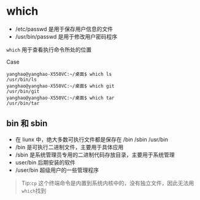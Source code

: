 # which

- /etc/passwd 是用于保存用户信息的文件
- /usr/bin/passwd 是用于修改用户密码程序

`which` 用于查看执行命令所处的位置

Case

```
yanghao@yanghao-X550VC:~/桌面$ which ls
/usr/bin/ls
yanghao@yanghao-X550VC:~/桌面$ which git
/usr/bin/git
yanghao@yanghao-X550VC:~/桌面$ which tar
/usr/bin/tar
```

## bin 和 sbin

- 在 liunx 中，绝大多数可执行文件都是保存在 /bin /sbin /usr/bin
- /bin 是可执行二进制文件，主要用于具体应用
- /sbin 是系统管理员专用的二进制代码存放目录，主要用于系统管理
- user/bin 后期安装的软件
- /user/bin 超级用户的一些管理程序

>Tip:`cp` 这个终端命令是内置到系统内核中的，没有独立文件，因此无法用`which`找到
